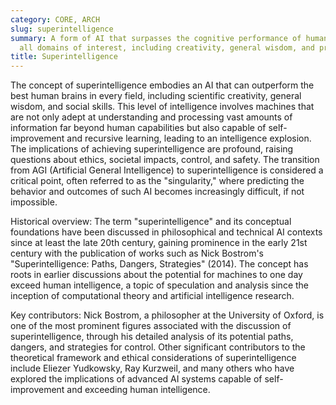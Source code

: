 ```yaml
---
category: CORE, ARCH
slug: superintelligence
summary: A form of AI that surpasses the cognitive performance of humans in virtually
  all domains of interest, including creativity, general wisdom, and problem-solving.
title: Superintelligence
---
```


The concept of superintelligence embodies an AI that can outperform the best human brains in every field, including scientific creativity, general wisdom, and social skills. This level of intelligence involves machines that are not only adept at understanding and processing vast amounts of information far beyond human capabilities but also capable of self-improvement and recursive learning, leading to an intelligence explosion. The implications of achieving superintelligence are profound, raising questions about ethics, societal impacts, control, and safety. The transition from AGI (Artificial General Intelligence) to superintelligence is considered a critical point, often referred to as the "singularity," where predicting the behavior and outcomes of such AI becomes increasingly difficult, if not impossible.

Historical overview: The term "superintelligence" and its conceptual foundations have been discussed in philosophical and technical AI contexts since at least the late 20th century, gaining prominence in the early 21st century with the publication of works such as Nick Bostrom's "Superintelligence: Paths, Dangers, Strategies" (2014). The concept has roots in earlier discussions about the potential for machines to one day exceed human intelligence, a topic of speculation and analysis since the inception of computational theory and artificial intelligence research.

Key contributors: Nick Bostrom, a philosopher at the University of Oxford, is one of the most prominent figures associated with the discussion of superintelligence, through his detailed analysis of its potential paths, dangers, and strategies for control. Other significant contributors to the theoretical framework and ethical considerations of superintelligence include Eliezer Yudkowsky, Ray Kurzweil, and many others who have explored the implications of advanced AI systems capable of self-improvement and exceeding human intelligence.